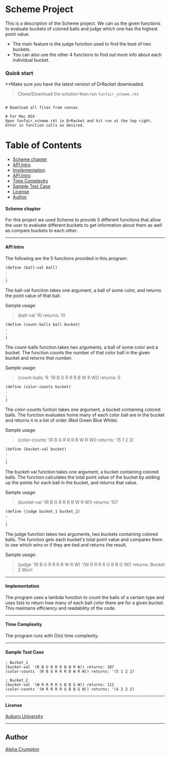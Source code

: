 # Scheme Project 

This is a description of the Scheme project. We can us the given functions to evaluate buckets of colored balls and judge which one has the highest point value.

* The main feature is the judge function used to find the best of two buckets.
* You can also use the other 4 functions to find out more info about each individual bucket.

### Quick start
**Make sure you have the latest version of DrRacket downloaded.

> Clone/Download the solution then run `funfair_scheme.rkt`

```

# Download all files from canvas

# For Mac OSX
Open funfair_scheme.rkt in DrRacket and hit run at the top right. Enter in function calls as desired.

```

# Table of Contents
* [Scheme chapter](#scheme-chapter)
* [API Intro](#api-intro)
* [Implementation](#implementation)
* [API Intro](#api-intro)
* [Time Complexity](#time-complexity)
* [Sample Test Case](#sample-test-case)
* [License](#license)
* [Author](#author)

#### Scheme chapter

For this project we used Scheme to provide 5 different functions that allow the user to evaluate different buckets to get information about them as well as compare buckets to each other.

___

#### API Intro

The following are the 5 functions provided in this program: 

```
(define (ball-val ball)
.
.
)
```

The ball-val function takes one argument, a ball of some color, and returns the point value of that ball.

Sample usage:
> (ball-val 'R)
returns: 10

```
(define (count-balls ball bucket)
.
.
)
```

The count-balls function takes two arguments, a ball of some color and a bucket. The function counts the number of that color ball in the given bucket and returns that number.

Sample usage:
> (count-balls 'R '(R B G R R R B W R W))
returns: 5

```
(define (color-counts bucket)
.
.
)
```

The color-counts funtion takes one argument, a bucket containing colored balls. The function evaluates home many of each color ball are in the bucket and returns it in a list of order (Red Green Blue White).

Sample usage:
> (color-counts '(R B G R R R B W R W))
returns: '(5 1 2 2)

```
(define (bucket-val bucket)
.
.
)
```

The bucket-val function takes one argument, a bucket containing colored balls. The function calculates the total point value of the bucket by adding up the points for each ball in the bucket, and returns that value.

Sample usage:
> (bucket-val '(R B G R R R B W R W))
returns: 107

```
(define (judge bucket_1 bucket_2)
.
.
)
```

The judge function takes two arguments, two buckets containing colored balls. The function gets each bucket's total point value and compares them to see which wins or if they are tied and returns the result.

Sample usage:
> (judge '(R B G R R R B W R W) '(W R R R R G B B G W))
returns: Bucket 2 Won!
___

#### Implementation

The program uses a lambda function to count the balls of a certain type and uses lists to return how many of each ball color there are for a given bucket. This maintains efficiency and readability of the code.

___

#### Time Complexity

The program runs with O(n) time complexity.

___

#### Sample Test Case
```
; Bucket_1
(bucket-val '(R B G R R R B W R W)) returns: 107
(color-counts '(R B G R R R B W R W)) returns: '(5 1 2 2)
```

```
; Bucket_2
(bucket-val '(W R R R R G B B G W)) returns: 112
(color-counts '(W R R R R G B B G W)) returns: '(4 2 2 2)
```
___

#### License
 [Auburn University](/LICENSE)

___

## Author
 [Aleha Crumpton](/LICENSE)
